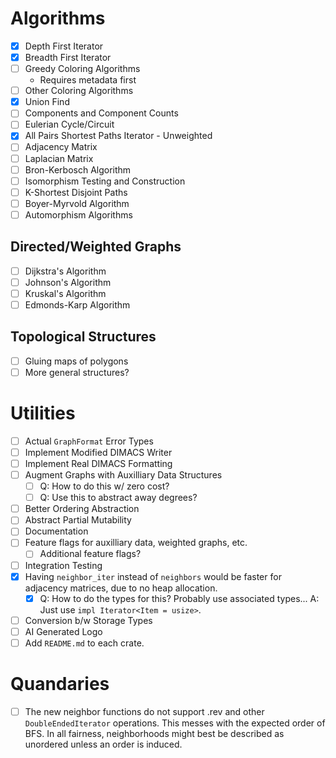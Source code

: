 # Algorithms
- [X] Depth First Iterator
- [X] Breadth First Iterator
- [ ] Greedy Coloring Algorithms
  - Requires metadata first
- [ ] Other Coloring Algorithms
- [X] Union Find
- [ ] Components and Component Counts
- [ ] Eulerian Cycle/Circuit
- [X] All Pairs Shortest Paths Iterator - Unweighted
- [ ] Adjacency Matrix
- [ ] Laplacian Matrix
- [ ] Bron-Kerbosch Algorithm
- [ ] Isomorphism Testing and Construction
- [ ] K-Shortest Disjoint Paths
- [ ] Boyer-Myrvold Algorithm
- [ ] Automorphism Algorithms
## Directed/Weighted Graphs
- [ ] Dijkstra's Algorithm
- [ ] Johnson's Algorithm
- [ ] Kruskal's Algorithm
- [ ] Edmonds-Karp Algorithm
## Topological Structures
- [ ] Gluing maps of polygons
- [ ] More general structures?

# Utilities
- [ ] Actual `GraphFormat` Error Types
- [ ] Implement Modified DIMACS Writer
- [ ] Implement Real DIMACS Formatting
- [ ] Augment Graphs with Auxilliary Data Structures
  - [ ] Q: How to do this w/ zero cost?
  - [ ] Q: Use this to abstract away degrees?
- [ ] Better Ordering Abstraction
- [ ] Abstract Partial Mutability
- [ ] Documentation
- [ ] Feature flags for auxilliary data, weighted graphs, etc.
  - [ ] Additional feature flags?
- [ ] Integration Testing
- [X] Having `neighbor_iter` instead of `neighbors` would be faster for adjacency matrices, due to no heap allocation.
  - [X] Q: How to do the types for this? Probably use associated types... A: Just use ``impl Iterator<Item = usize>``.
- [ ] Conversion b/w Storage Types
- [ ] AI Generated Logo
- [ ] Add `README.md` to each crate.

# Quandaries
- [ ] The new neighbor functions do not support .rev and other `DoubleEndedIterator` operations. This messes with the expected order of BFS. In all fairness, neighborhoods might best be described as unordered unless an order is induced.